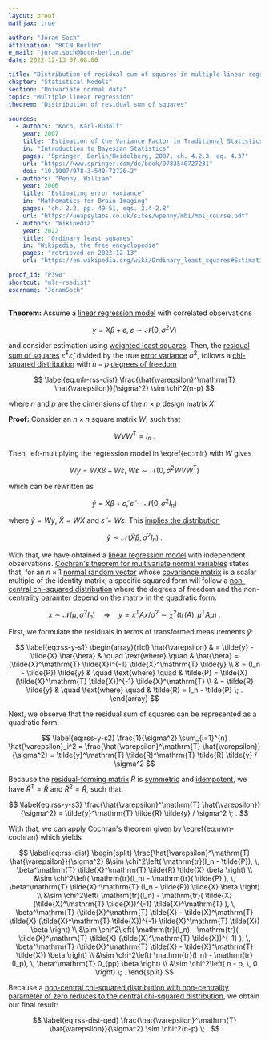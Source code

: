 ```yaml
---
layout: proof
mathjax: true

author: "Joram Soch"
affiliation: "BCCN Berlin"
e_mail: "joram.soch@bccn-berlin.de"
date: 2022-12-13 07:08:00

title: "Distribution of residual sum of squares in multiple linear regression with weighted least squares"
chapter: "Statistical Models"
section: "Univariate normal data"
topic: "Multiple linear regression"
theorem: "Distribution of residual sum of squares"

sources:
  - authors: "Koch, Karl-Rudolf"
    year: 2007
    title: "Estimation of the Variance Factor in Traditional Statistics"
    in: "Introduction to Bayesian Statistics"
    pages: "Springer, Berlin/Heidelberg, 2007, ch. 4.2.3, eq. 4.37"
    url: "https://www.springer.com/de/book/9783540727231"
    doi: "10.1007/978-3-540-72726-2"
  - authors: "Penny, William"
    year: 2006
    title: "Estimating error variance"
    in: "Mathematics for Brain Imaging"
    pages: "ch. 2.2, pp. 49-51, eqs. 2.4-2.8"
    url: "https://ueapsylabs.co.uk/sites/wpenny/mbi/mbi_course.pdf"
  - authors: "Wikipedia"
    year: 2022
    title: "Ordinary least squares"
    in: "Wikipedia, the free encyclopedia"
    pages: "retrieved on 2022-12-13"
    url: "https://en.wikipedia.org/wiki/Ordinary_least_squares#Estimation"

proof_id: "P390"
shortcut: "mlr-rssdist"
username: "JoramSoch"
---
```



**Theorem:** Assume a [linear regression model](/D/mlr) with correlated observations

$$ \label{eq:mlr}
y = X\beta + \varepsilon, \; \varepsilon \sim \mathcal{N}(0, \sigma^2 V)
$$

and consider estimation using [weighted least squares](/P/mlr-wls). Then, the [residual sum of squares](/D/rss) $\hat{\varepsilon}^\mathrm{T} \hat{\varepsilon}$, divided by the true [error variance](/D/mlr) $\sigma^2$, follows a [chi-squared distribution](/D/chi2) with $n-p$ [degrees of freedom](/D/dof)

$$ \label{eq:mlr-rss-dist}
\frac{\hat{\varepsilon}^\mathrm{T} \hat{\varepsilon}}{\sigma^2} \sim \chi^2(n-p)
$$

where $n$ and $p$ are the dimensions of the $n \times p$ [design matrix](/D/mlr) $X$.


**Proof:** Consider an $n \times n$ square matrix $W$, such that

$$ \label{eq:W-def}
W V W^\mathrm{T} = I_n \; .
$$

Then, left-multiplying the regression model in \eqref{eq:mlr} with $W$ gives

$$ \label{eq:mlr-W-s1}
Wy = WX\beta + W\varepsilon, \; W\varepsilon \sim \mathcal{N}(0, \sigma^2 W V W^\mathrm{T})
$$

which can be rewritten as

$$ \label{eq:mlr-W-s2}
\tilde{y} = \tilde{X}\beta + \tilde{\varepsilon}, \; \tilde{\varepsilon} \sim \mathcal{N}(0, \sigma^2 I_n)
$$

where $\tilde{y} = Wy$, $\tilde{X} = WX$ and $\tilde{\varepsilon} = W\varepsilon$. This [implies the distribution](/P/mvn-ltt)

$$ \label{eq:y-tilde-dist}
\tilde{y} \sim \mathcal{N}(\tilde{X} \beta, \sigma^2 I_n) \; .
$$

With that, we have obtained a [linear regression model](/D/mlr) with independent observations. [Cochran's theorem for multivariate normal variables](/P/mvn-cochran) states that, for an $n \times 1$ [normal random vector](/D/mvn) whose [covariance matrix](/D/covmat) is a scalar multiple of the identity matrix, a specific squared form will follow a [non-central chi-squared distribution](/D/ncchi2) where the degrees of freedom and the non-centrality paramter depend on the matrix in the quadratic form:

$$ \label{eq:mvn-cochran}
x \sim \mathcal{N}(\mu, \sigma^2 I_n) \quad \Rightarrow \quad y = x^\mathrm{T} A x /\sigma^2 \sim \chi^2\left( \mathrm{tr}(A), \mu^\mathrm{T} A \mu \right) \; .
$$

First, we formulate the residuals in terms of transformed measurements $\tilde{y}$:

$$ \label{eq:rss-y-s1}
\begin{array}{rlcl}
\hat{\varepsilon} & = \tilde{y} - \tilde{X} \hat{\beta} & \quad \text{where} \quad & \hat{\beta} = (\tilde{X}^\mathrm{T} \tilde{X})^{-1} \tilde{X}^\mathrm{T} \tilde{y} \\
& = (I_n - \tilde{P}) \tilde{y} & \quad \text{where} \quad & \tilde{P} = \tilde{X} (\tilde{X}^\mathrm{T} \tilde{X})^{-1} \tilde{X}^\mathrm{T} \\
& = \tilde{R} \tilde{y} & \quad \text{where} \quad & \tilde{R} = I_n - \tilde{P} \; .
\end{array}
$$

Next, we observe that the residual sum of squares can be represented as a quadratic form:

$$ \label{eq:rss-y-s2}
\frac{1}{\sigma^2} \sum_{i=1}^{n} \hat{\varepsilon}_i^2 = \frac{\hat{\varepsilon}^\mathrm{T} \hat{\varepsilon}}{\sigma^2} = \tilde{y}^\mathrm{T} \tilde{R}^\mathrm{T} \tilde{R} \tilde{y} / \sigma^2
$$

Because the [residual-forming matrix](/D/rfmat) $\tilde{R}$ is [symmetric](/P/mlr-symm) and [idempotent](/P/mlr-idem), we have $\tilde{R}^\mathrm{T} = \tilde{R}$ and $\tilde{R}^2 = \tilde{R}$, such that:

$$ \label{eq:rss-y-s3}
\frac{\hat{\varepsilon}^\mathrm{T} \hat{\varepsilon}}{\sigma^2} = \tilde{y}^\mathrm{T} \tilde{R} \tilde{y} / \sigma^2 \; .
$$

With that, we can apply Cochran's theorem given by \eqref{eq:mvn-cochran} which yields

$$ \label{eq:rss-dist}
\begin{split}
\frac{\hat{\varepsilon}^\mathrm{T} \hat{\varepsilon}}{\sigma^2} &\sim \chi^2\left( \mathrm{tr}(I_n - \tilde{P}), \, \beta^\mathrm{T} \tilde{X}^\mathrm{T} \tilde{R} \tilde{X} \beta \right) \\
&\sim \chi^2\left( \mathrm{tr}(I_n) - \mathrm{tr}( \tilde{P} ), \, \beta^\mathrm{T} \tilde{X}^\mathrm{T} (I_n - \tilde{P}) \tilde{X} \beta \right) \\
&\sim \chi^2\left( \mathrm{tr}(I_n) - \mathrm{tr}( \tilde{X} (\tilde{X}^\mathrm{T} \tilde{X})^{-1} \tilde{X}^\mathrm{T} ), \, \beta^\mathrm{T} (\tilde{X}^\mathrm{T} \tilde{X} - \tilde{X}^\mathrm{T} \tilde{X} (\tilde{X}^\mathrm{T} \tilde{X})^{-1} \tilde{X}^\mathrm{T} \tilde{X}) \beta \right) \\
&\sim \chi^2\left( \mathrm{tr}(I_n) - \mathrm{tr}( \tilde{X}^\mathrm{T} \tilde{X} (\tilde{X}^\mathrm{T} \tilde{X})^{-1} ), \, \beta^\mathrm{T} (\tilde{X}^\mathrm{T} \tilde{X} - \tilde{X}^\mathrm{T} \tilde{X}) \beta \right) \\
&\sim \chi^2\left( \mathrm{tr}(I_n) - \mathrm{tr}(I_p), \, \beta^\mathrm{T} 0_{pp} \beta \right) \\
&\sim \chi^2\left( n - p, \, 0 \right) \; .
\end{split}
$$

Because a [non-central chi-squared distribution with non-centrality parameter of zero reduces to the central chi-squared distribution](/P/ncchi2-chi2), we obtain our final result:

$$ \label{eq:rss-dist-qed}
\frac{\hat{\varepsilon}^\mathrm{T} \hat{\varepsilon}}{\sigma^2} \sim \chi^2(n-p) \; .
$$